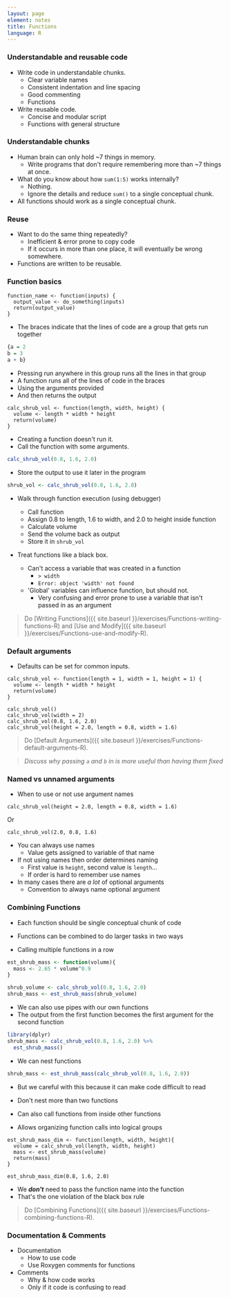 ```yaml
---
layout: page
element: notes
title: Functions
language: R
---
```


### Understandable and reusable code

* Write code in understandable chunks.
    * Clear variable names
    * Consistent indentation and line spacing
    * Good commenting
    * Functions
* Write reusable code.
    * Concise and modular script
    * Functions with general structure 

### Understandable chunks

* Human brain can only hold ~7 things in memory.
    * Write programs that don't require remembering more than ~7 things at once.
* What do you know about how `sum(1:5)` works internally?
    * Nothing.
    * Ignore the details and reduce `sum()` to a single conceptual chunk.
* All functions should work as a single conceptual chunk.

### Reuse

* Want to do the same thing repeatedly?
    * Inefficient & error prone to copy code
    * If it occurs in more than one place, it will eventually be wrong somewhere.
* Functions are written to be reusable.

### Function basics

```
function_name <- function(inputs) {
  output_value <- do_something(inputs)
  return(output_value)
}
```

* The braces indicate that the lines of code are a group that gets run together

```r
{a = 2
b = 3
a + b}
```

* Pressing run anywhere in this group runs all the lines in that group
* A function runs all of the lines of code in the braces
* Using the arguments provided
* And then returns the output

```
calc_shrub_vol <- function(length, width, height) {
  volume <- length * width * height
  return(volume)
}
```

* Creating a function doesn't run it.
* Call the function with some arguments.

```r
calc_shrub_vol(0.8, 1.6, 2.0)
```

* Store the output to use it later in the program

```r
shrub_vol <- calc_shrub_vol(0.8, 1.6, 2.0)
```

* Walk through function execution (using debugger)
    * Call function
	* Assign 0.8 to length, 1.6 to width, and 2.0 to height inside function
	* Calculate volume
	* Send the volume back as output
	* Store it in `shrub_vol`

* Treat functions like a black box.
    * Can't access a variable that was created in a function
        * `> width`
        * `Error: object 'width' not found`
    * 'Global' variables can influence function, but should not.
        * Very confusing and error prone to use a variable that isn't passed in
          as an argument

> Do [Writing Functions]({{ site.baseurl }}/exercises/Functions-writing-functions-R) and
> [Use and Modify]({{ site.baseurl }}/exercises/Functions-use-and-modify-R).

### Default arguments

* Defaults can be set for common inputs.

```
calc_shrub_vol <- function(length = 1, width = 1, height = 1) {
  volume <- length * width * height
  return(volume)
}

calc_shrub_vol()
calc_shrub_vol(width = 2)
calc_shrub_vol(0.8, 1.6, 2.0)
calc_shrub_vol(height = 2.0, length = 0.8, width = 1.6)
```

> Do [Default Arguments]({{ site.baseurl }}/exercises/Functions-default-arguments-R).

> *Discuss why passing `a` and `b` in is more useful than having them fixed*

### Named vs unnamed arguments

* When to use or not use argument names

```
calc_shrub_vol(height = 2.0, length = 0.8, width = 1.6)
```

Or

```
calc_shrub_vol(2.0, 0.8, 1.6)
```

* You can always use names
    * Value gets assigned to variable of that name
* If not using names then order determines naming
    * First value is `height`, second value is `length`...
    * If order is hard to remember use names
* In many cases there are *a lot* of optional arguments
    * Convention to always name optional argument

### Combining Functions

* Each function should be single conceptual chunk of code
* Functions can be combined to do larger tasks in two ways

* Calling multiple functions in a row

```r
est_shrub_mass <- function(volume){
  mass <- 2.65 * volume^0.9
}

shrub_volume <- calc_shrub_vol(0.8, 1.6, 2.0)
shrub_mass <- est_shrub_mass(shrub_volume)
```

* We can also use pipes with our own functions
* The output from the first function becomes the first argument for the second function

```r
library(dplyr)
shrub_mass <- calc_shrub_vol(0.8, 1.6, 2.0) %>%
  est_shrub_mass()
```

* We can nest functions

```r
shrub_mass <- est_shrub_mass(calc_shrub_vol(0.8, 1.6, 2.0))
```

* But we careful with this because it can make code difficult to read
* Don't nest more than two functions

* Can also call functions from inside other functions
* Allows organizing function calls into logical groups

```
est_shrub_mass_dim <- function(length, width, height){
  volume = calc_shrub_vol(length, width, height)
  mass <- est_shrub_mass(volume)
  return(mass)
}

est_shrub_mass_dim(0.8, 1.6, 2.0)
```

* We ***don't*** need to pass the function name into the function
* That's the one violation of the black box rule

> Do [Combining Functions]({{ site.baseurl }}/exercises/Functions-combining-functions-R).

### Documentation & Comments

* Documentation
    * How to use code
    * Use Roxygen comments for functions
* Comments
    * Why & how code works
    * Only if it code is confusing to read